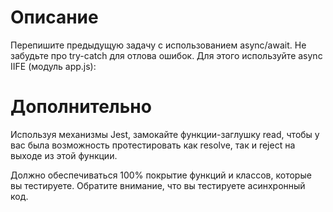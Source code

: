 # Описание

Перепишите предыдущую задачу с использованием async/await. Не забудьте про try-catch для отлова ошибок. Для этого используйте async IIFE (модуль app.js):

 # Дополнительно
Используя механизмы Jest, замокайте функции-заглушку read, чтобы у вас была возможность протестировать как resolve, так и reject на выходе из этой функции.

Должно обеспечиваться 100% покрытие функций и классов, которые вы тестируете. Обратите внимание, что вы тестируете асинхронный код.